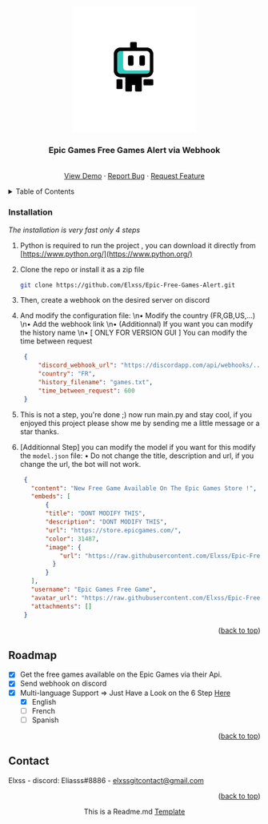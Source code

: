 <a name="readme-top"></a>

<!-- PROJECT LOGO -->
<br />
<div align="center">
  <a href="https://github.com/Elxss/Epic-Free-Games-Alert">
    <img src="images/logo.png" alt="Logo" width="250" height="250">
  </a>

  <h3 align="center">Epic Games Free Games Alert via Webhook</h3>

  <p align="center">
    <br />
    <a href="https://github.com/Elxss/Epic-Free-Games-Alert">View Demo</a>
    ·
    <a href="https://github.com/Elxss/Epic-Free-Games-Alert/issues">Report Bug</a>
    ·
    <a href="https://github.com/Elxss/Epic-Free-Games-Alert/issues">Request Feature</a>
  </p>
</div>



<!-- TABLE OF CONTENTS -->
<details>
  <summary>Table of Contents</summary>
  <ol>
    <li><a href="#installation">Installation</a></li>
    </li>
    <li><a href="#roadmap">Roadmap</a></li>
    <li><a href="#contact">Contact</a></li>
  </ol>
</details>



<!-- ABOUT THE PROJECT
## About The Project

[![Product Name Screen Shot][product-screenshot]](https://example.com)

There are many great README templates available on GitHub; however, I didn't find one that really suited my needs so I created this enhanced one. I want to create a README template so amazing that it'll be the last one you ever need -- I think this is it.

Here's why:
* Your time should be focused on creating something amazing. A project that solves a problem and helps others
* You shouldn't be doing the same tasks over and over like creating a README from scratch
* You should implement DRY principles to the rest of your life :smile:

Of course, no one template will serve all projects since your needs may be different. So I'll be adding more in the near future. You may also suggest changes by forking this repo and creating a pull request or opening an issue. Thanks to all the people have contributed to expanding this template!

Use the `BLANK_README.md` to get started.

<p align="right">(<a href="#readme-top">back to top</a>)</p>
 -->


<!-- GETTING STARTED
## Getting Started

This is an example of how you may give instructions on setting up your project locally.
To get a local copy up and running follow these simple example steps. -->

### Installation

_The installation is very fast only 4 steps_

1. Python is required to run the project , you can download it directly from [https://www.python.org/](https://www.python.org/)
2. Clone the repo or install it as a zip file
   ```sh
   git clone https://github.com/Elxss/Epic-Free-Games-Alert.git
   ```
3. Then, create a webhook on the desired server on discord
4. And modify the configuration file:
    \n• Modify the country (FR,GB,US,...)
    \n• Add the webhook link
    \n• (Additionnal) If you want you can modify the history name
    \n• [ ONLY FOR VERSION GUI ] You can modify the time between request
   ```json
    {
        "discord_webhook_url": "https://discordapp.com/api/webhooks/...",
        "country": "FR",
        "history_filename": "games.txt",
        "time_between_request": 600
    }
   ```
5. This is not a step, you're done ;) now run main.py and stay cool, if you enjoyed this project please show me by sending me a little message or a star thanks.

6. [Additionnal Step] you can modify the model if you want for this modify the `model.json` file:
   • Do not change the title, description and url, if you change the url, the bot will not work.
   ```json
    {
      "content": "New Free Game Available On The Epic Games Store !",
      "embeds": [
          {
          "title": "DONT MODIFY THIS",
          "description": "DONT MODIFY THIS",
          "url": "https://store.epicgames.com/",
          "color": 31487,
          "image": {
              "url": "https://raw.githubusercontent.com/Elxss/Epic-Free-Games-Alert/main/images/logo.png"
            }
          }
      ],
      "username": "Epic Games Free Game",
      "avatar_url": "https://raw.githubusercontent.com/Elxss/Epic-Free-Games-Alert/main/images/logo.png",
      "attachments": []
    }
   ```


<p align="right">(<a href="#readme-top">back to top</a>)</p>



<!-- ROADMAP -->
## Roadmap

- [x] Get the free games available on the Epic Games via their Api.
- [x] Send webhook on discord
- [x] Multi-language Support => Just Have a Look on the 6 Step <a href="#installation">Here</a>
    - [x] English
    - [ ] French
    - [ ] Spanish

<p align="right">(<a href="#readme-top">back to top</a>)</p>

<!-- CONTACT -->
## Contact

Elxss - discord: Eliasss#8886 - elxssgitcontact@gmail.com

<p align="right">(<a href="#readme-top">back to top</a>)</p>

<p align="center">This is a Readme.md <a href="https://github.com/othneildrew/Best-README-Template/blob/master/README.md">Template</a></p>
